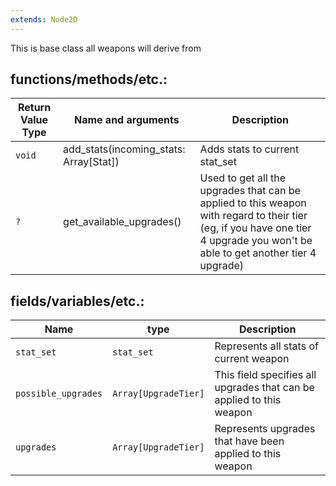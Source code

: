 ```yaml
---
extends: Node2D
---
```


This is base class all weapons will derive from
## functions/methods/etc.:

Return Value Type|Name and arguments|Description
-|-|-
`void`|add_stats(incoming_stats: Array[Stat])|Adds stats to current stat_set
`?`|get_available_upgrades()|Used to get all the upgrades that can be applied to this weapon with regard to their tier (eg, if you have one tier 4 upgrade you won't be able to get another tier 4 upgrade)
## fields/variables/etc.:

Name|type|Description
-|-|-
`stat_set`|`stat_set`|Represents all stats of current weapon
`possible_upgrades`|`Array[UpgradeTier]`|This field specifies all upgrades that can be applied to this weapon
`upgrades`|`Array[UpgradeTier]`|Represents upgrades that have been applied to this weapon
